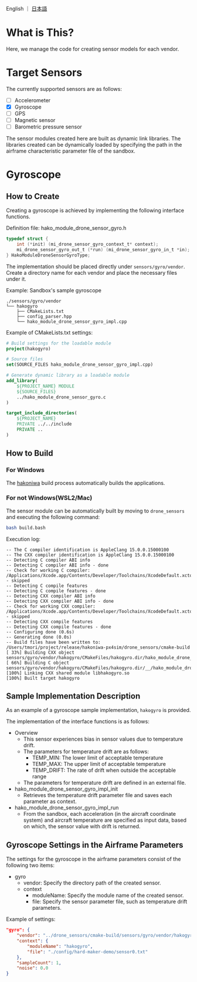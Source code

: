 English ｜ [日本語](README-ja.md)

# What is This?

Here, we manage the code for creating sensor models for each vendor.

# Target Sensors

The currently supported sensors are as follows:

- [ ] Accelerometer
- [X] Gyroscope
- [ ] GPS
- [ ] Magnetic sensor
- [ ] Barometric pressure sensor

The sensor modules created here are built as dynamic link libraries. The libraries created can be dynamically loaded by specifying the path in the airframe characteristic parameter file of the sandbox.

# Gyroscope

## How to Create

Creating a gyroscope is achieved by implementing the following interface functions.

Definition file: hako_module_drone_sensor_gyro.h
```c
typedef struct {
    int (*init) (mi_drone_sensor_gyro_context_t* context);
    mi_drone_sensor_gyro_out_t (*run) (mi_drone_sensor_gyro_in_t *in);
} HakoModuleDroneSensorGyroType;
```

The implementation should be placed directly under `sensors/gyro/vendor`. Create a directory name for each vendor and place the necessary files under it.

Example: Sandbox's sample gyroscope
```
./sensors/gyro/vendor
└── hakogyro
    ├── CMakeLists.txt
    ├── config_parser.hpp
    └── hako_module_drone_sensor_gyro_impl.cpp
```

Example of CMakeLists.txt settings:

```cmake
# Build settings for the loadable module
project(hakogyro)

# Source files
set(SOURCE_FILES hako_module_drone_sensor_gyro_impl.cpp)

# Generate dynamic library as a loadable module
add_library(
    ${PROJECT_NAME} MODULE 
    ${SOURCE_FILES}
    ../hako_module_drone_sensor_gyro.c
)

target_include_directories(
    ${PROJECT_NAME} 
    PRIVATE ../../include
    PRIVATE ..
)
```

## How to Build

### For Windows

The [hakoniwa](https://github.com/toppers/hakoniwa-px4sim/tree/main/hakoniwa) build process automatically builds  the applications.

### For not Windows(WSL2/Mac)

The sensor module can be automatically built by moving to `drone_sensors` and executing the following command:

```bash
bash build.bash
```

Execution log:
```
-- The C compiler identification is AppleClang 15.0.0.15000100
-- The CXX compiler identification is AppleClang 15.0.0.15000100
-- Detecting C compiler ABI info
-- Detecting C compiler ABI info - done
-- Check for working C compiler: /Applications/Xcode.app/Contents/Developer/Toolchains/XcodeDefault.xctoolchain/usr/bin/cc - skipped
-- Detecting C compile features
-- Detecting C compile features - done
-- Detecting CXX compiler ABI info
-- Detecting CXX compiler ABI info - done
-- Check for working CXX compiler: /Applications/Xcode.app/Contents/Developer/Toolchains/XcodeDefault.xctoolchain/usr/bin/c++ - skipped
-- Detecting CXX compile features
-- Detecting CXX compile features - done
-- Configuring done (0.6s)
-- Generating done (0.0s)
-- Build files have been written to: /Users/tmori/project/release/hakoniwa-px4sim/drone_sensors/cmake-build
[ 33%] Building CXX object sensors/gyro/vendor/hakogyro/CMakeFiles/hakogyro.dir/hako_module_drone_sensor_gyro_impl.cpp.o
[ 66%] Building C object sensors/gyro/vendor/hakogyro/CMakeFiles/hakogyro.dir/__/hako_module_drone_sensor_gyro.c.o
[100%] Linking CXX shared module libhakogyro.so
[100%] Built target hakogyro
```

## Sample Implementation Description

As an example of a gyroscope sample implementation, `hakogyro` is provided.

The implementation of the interface functions is as follows:

* Overview
  * This sensor experiences bias in sensor values due to temperature drift.
  * The parameters for temperature drift are as follows:
    * TEMP_MIN: The lower limit of acceptable temperature
    * TEMP_MAX: The upper limit of acceptable temperature
    * TEMP_DRIFT: The rate of drift when outside the acceptable range
  * The parameters for temperature drift are defined in an external file.
* hako_module_drone_sensor_gyro_impl_init
  * Retrieves the temperature drift parameter file and saves each parameter as context.
* hako_module_drone_sensor_gyro_impl_run
  * From the sandbox, each acceleration (in the aircraft coordinate system) and aircraft temperature are specified as input data, based on which, the sensor value with drift is returned.

## Gyroscope Settings in the Airframe Parameters

The settings for the gyroscope in the airframe parameters consist of the following two items:

* gyro
  * vendor: Specify the directory path of the created sensor.
  * context
    * moduleName: Specify the module name of the created sensor.
    * file: Specify the sensor parameter file, such as temperature drift parameters.

Example of settings:
```json
"gyro": {
    "vendor": "../drone_sensors/cmake-build/sensors/gyro/vendor/hakogyro",
    "context": {
        "moduleName": "hakogyro",
        "file": "./config/hard-maker-demo/sensor0.txt"
    },
    "sampleCount": 1,
    "noise": 0.0
}
```